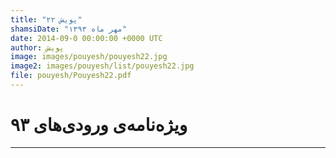 ```yaml
---
title: "پویش ۲۲"
shamsiDate: "مهر ماه ۱۳۹۳"
date: 2014-09-0 00:00:00 +0000 UTC
author: پویش
image: images/pouyesh/pouyesh22.jpg
image2: images/pouyesh/list/pouyesh22.jpg
file: pouyesh/Pouyesh22.pdf
---
```


ویژه‌نامه‌ی ورودی‌های ۹۳
=======
----
